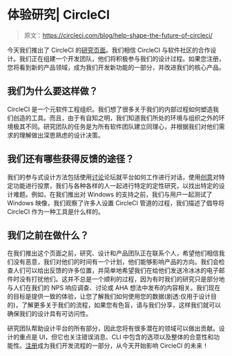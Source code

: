 # 体验研究| CircleCI

> 原文：<https://circleci.com/blog/help-shape-the-future-of-circleci/>

今天我们推出了 CircleCI 的[研究页面](https://circleci.com/research/)。我们相信 CircleCI 与软件社区的合作设计。我们正在组建一个开发团队，他们将积极参与我们的设计过程。如果您注册，您将看到新的产品领域，成为我们开发新功能的一部分，并改进我们的核心产品。

## 我们为什么要这样做？

CircleCI 是一个元软件工程组织。我们想了很多关于我们的内部过程如何塑造我们创造的工具。而且，由于有自知之明，我们知道我们所处的环境与组织之外的环境极其不同。研究团队的任务是为所有软件团队建立同理心，并根据我们对他们需求的理解做出深思熟虑的设计决策。

## 我们还有哪些获得反馈的途径？

我们的参与式设计方法包括使用[讨论](https://discuss.circleci.com/)论坛就平台如何工作进行对话，使用[创意](https://ideas.circleci.com/)对特定功能进行投票，我们与各种各样的人一起进行特定的定性研究，以找出特定的设计难题。例如，在我们推出对 Windows 的支持之前，我们与用户一起测试了 Windows 映像，我们观察了许多人设置 CircleCI 管道的过程，我们描述了倡导将 CircleCI 作为一种工具是什么样的。

## 我们之前在做什么？

在我们推出这个页面之前，研究、设计和产品团队正在联系个人，希望他们相信我们没有恶意，我们对他们的时间有一个计划，他们能够影响产品的方向。我们会检查人们可以给出反馈的许多位置，并简单地希望我们在给他们发送冷冰冰的电子邮件时没有打扰他们。这并不总是一个顺利的过程，因为有时我们的研究只是部分地与人们在我们的 NPS 响应调查、讨论或 AHA 想法中发布的内容相关。我们现在的目标是提供一致的体验，让您了解我们如何使用您的数据(剧透:仅用于设计目的)，了解更多关于我们的流程，如果您有色盲，请与我们分享，这样我们就可以确保我们的设计具有可访问性。

研究团队帮助设计平台的所有部分，因此您将有很多潜在的领域可以做出贡献。设计的重点是 UI，但它也关注错误消息、CLI 中包含的选项以及整体的合意性和功能性。[注册](https://circleci.com/research/)成为我们开发流程的一部分，从今天开始影响 CircleCI 的未来！